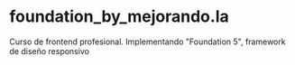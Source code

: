 foundation_by_mejorando.la
==========================

Curso de frontend profesional. Implementando "Foundation 5", framework de diseño responsivo
